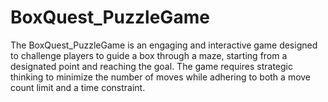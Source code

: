 # BoxQuest_PuzzleGame
The BoxQuest_PuzzleGame is an engaging and interactive game designed to challenge players to guide a box through a maze, starting from a designated point and reaching the goal. The game requires strategic thinking to minimize the number of moves while adhering to both a move count limit and a time constraint.

